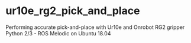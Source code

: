 # ur10e_rg2_pick_and_place
Performing accurate pick-and-place with Ur10e and Onrobot RG2 gripper
Python 2/3 - ROS Melodic on Ubuntu 18.04

